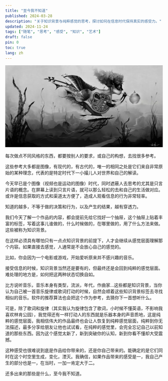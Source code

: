 ```yaml
---
title: "至今我不知道"
published: 2024-03-28
description: "关于知识背景与纯粹感觉的思考，探讨如何在信息时代保持真实的感受力。"
updated: 2024-11-24
tags: ["随笔", "思考", "感受", "知识", "艺术"]
draft: false
pin: 0
toc: true
lang: zh
---
```


![](./_images/至今我不知道-1754570365993.webp)

每次做点不同风格的东西，都要按别人的要求，或自己的构想，去找很多参考。

这些参考大多都是图像，有现代的，有古代的，唯一的相同之处是它们来自非常原始的某种理念，代表的是特定时代下一小撮儿人对世界和自己的解读。

今天早已是个图像（视频也是运动的图像）时代，同时遮蔽人去思考的尤其是只言片语的概念。在屏幕上读到只言片语，就可以那么轻松的去和自己的生活做对应。或许是信息获取的方式和渠道太方便了，造成人观看信息的行为非常轻率。

知道的越多，不等于做的决策和行为，以及产生的结果，越有穿透力。

我们今天了解一个作品的内容，都会提前先给它找好一个抽屉，这个抽屉上贴着丰富的标签，写着这事儿谁做的，什么时候做的，在哪里做的，用了什么方法来做。这些被称为知识背景。

在这样必须具有哪怕只有一点点知识背景的前提下，人才会继续从感觉层面理解那个内容。如果直接去感觉，人通常是不会放心自己的感觉的。

比如，你会因为一个电影或游戏，开始爱听原来并不感兴趣的音乐。

接受信息的时候，知识背景当然还是要有的，但最终还是会回到纯粹的感觉层面。难处理的地方是，如何把这两种状态切换自如。

比方说听音乐，音乐本身有类型，流派，年代，作曲家…这些都是知识背景，当你认为自己被一首音乐旋律或歌词打动的时候，自然会顺着这些知识背景标签去寻找相似的音乐。软件的推荐算法也会把这个作为参考，去猜你下一首想听什么。

可是，除了歌词和旋律（其实我认为旋律包含了歌词，小时候不懂英语，不影响我喜欢林肯公园），我觉得还有一样打动人的东西就是乐器本身的声音质地，这是纯粹的感觉层面，我相信伟大的作品最终也会让人恢复到纯粹感觉层面，纯粹到你无法描述，最多分享给朋友让他也试试看，在纯粹的感觉里，会完全忘记自己以前知道的那些东西。因为这个感觉太新了，新到突破你的认知，新到你看不懂却大受震撼。

这种感受也很难说到底是作品给你带来的，还是你自己带来的。能确定的是它们同时在这个时空里生成，变化，湮灭。我确信，如果作品带来的感受是一，我自己产生的部分也是一，在当时，一加一肯定大于二。

还多出来的那些是什么，至今我不知道。
